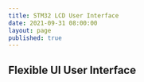 ```yaml
---
title: STM32 LCD User Interface
date: 2021-09-31 08:00:00
layout: page
published: true
---
```


## Flexible UI User Interface

